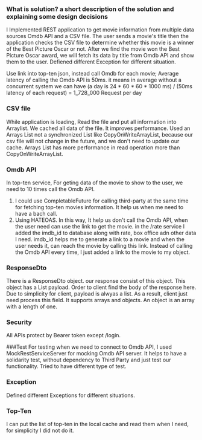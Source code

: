 ### What is solution? a short description of the solution and explaining some design decisions

I Implemented REST application to get movie information from multiple data sources Omdb API and a CSV file.
The user sends a movie's title then the application checks the CSV file to determine whether this movie is a winner of the Best Picture Oscar or not.
After we find the movie won the Best Picture Oscar award, we will fetch its data by title from Omdb API and show them to the user.
Defiened different Exception for different situation.

Use link into top-ten json, instead call Omdb for each movie;
Average latency of calling the Omdb API is 50ms. it means in average without a concurrent system we can have (a day is 24 * 60 * 60 * 1000 ms) / (50ms latency of each request) = 1_728_000 Request per day

### CSV file
While application is loading, Read the file and put all information into Arraylist. We cached all data of the file. It improves performance.
Used an Arrays List not a synchronized List like CopyOnWriteArrayList, because our csv file will not change in the future, and we don't need to update our cache.
Arrays List has more performance in read operation more than CopyOnWriteArrayList. 

### Omdb API
In top-ten service, For geting data of the movie to show to the user, we need to 10 times call the Omdb API.
1. I could use CompletableFuture for calling third-party at the same time for fetching top-ten movies information. It help us when me need to have a bach call.
2. Using HATEOAS. In this way, It help us don't call the Omdb API, when the user need can use the link to get the movie.
in the /rate service I added the imdb_id to database along with rate, box office adn other data I need.
imdb_id helps me to generate a link to a movie and when the user needs it, can reach the movie by calling this link.
Instead of calling the Omdb API every time, I just added a link to the movie to my object.
   
### ResponseDto
There is a ResponseDto object. our response consist of this object. This object has a List<T> payload. 
Order to client find the body of the response here. Due to simplicity for client, payload is alwyas a list. As a result, client just need process this field.
It supports arrays and objects. An object is an array with a length of one.

### Security
All APIs protect by Bearer token except /login.

###Test
For testing when we need to connect to Omdb API, I used MockRestServiceServer for mocking Omdb API server. It helps to have a
solidarity test, without dependency to Third Party and just test our functionality.
Tried to have different type of test.

### Exception
Defined different Exceptions for different situations.

### Top-Ten
I can put the list of top-ten in the local cache and read them when I need, for simplicity I did not do it.


